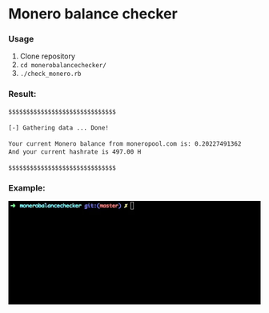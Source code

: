 # Monero balance checker


### Usage

1. Clone repository
2. `cd monerobalancechecker/`
3. `./check_monero.rb`

### Result:
```
$$$$$$$$$$$$$$$$$$$$$$$$$$$$$$

[-] Gathering data ... Done!

Your current Monero balance from moneropool.com is: 0.20227491362
And your current hashrate is 497.00 H

$$$$$$$$$$$$$$$$$$$$$$$$$$$$$$

```
### Example:
![](.gifs/monerochecker.gif)
